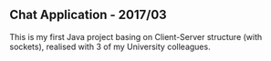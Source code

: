 ## Chat Application - 2017/03
This is my first Java project basing on Client-Server structure (with sockets), realised with 3 of my University colleagues.
